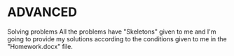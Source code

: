 # ADVANCED
Solving problems
All the problems have "Skeletons" given to me and I'm going to provide my solutions
according to the conditions given to me in the "Homework.docx" file.
